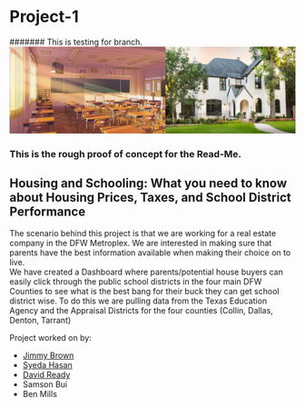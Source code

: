 # Project-1

####### This is testing for branch.
![SchoolHome](SchoolandHome.png)


### This is the rough proof of concept for the Read-Me. 

## Housing and Schooling: What you need to know about Housing Prices, Taxes, and School District Performance

The scenario behind this project is that we are working for a real estate company in the DFW Metroplex. We are interested in making sure that parents have the best information available when making their choice on to live.  
We have created  a Dashboard where parents/potential house buyers can easily click through the public school districts in the four main DFW Counties to see what is the best bang for their buck they can get school district wise.  To do this we are pulling data from the Texas Education Agency and the Appraisal Districts for the four counties (Collin, Dallas, Denton, Tarrant)

Project worked on by: 
* [Jimmy Brown](https://github.com/jbrown2155)
* [Syeda Hasan](https://github.com/rimpi1612) 
* [David Ready](https://github.com/CrusadingGroundhog)
* Samson Bui 
* Ben Mills
